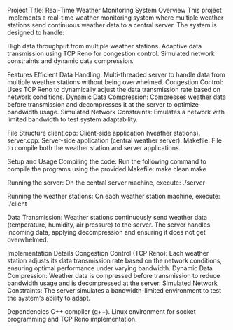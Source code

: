 Project Title: Real-Time Weather Monitoring System
Overview
This project implements a real-time weather monitoring system where multiple weather stations send continuous weather data to a central server. The system is designed to handle:

High data throughput from multiple weather stations.
Adaptive data transmission using TCP Reno for congestion control.
Simulated network constraints and dynamic data compression.

Features
Efficient Data Handling: Multi-threaded server to handle data from multiple weather stations without being overwhelmed.
Congestion Control: Uses TCP Reno to dynamically adjust the data transmission rate based on network conditions.
Dynamic Data Compression: Compresses weather data before transmission and decompresses it at the server to optimize bandwidth usage.
Simulated Network Constraints: Emulates a network with limited bandwidth to test system adaptability.

File Structure
client.cpp: Client-side application (weather stations).
server.cpp: Server-side application (central weather server).
Makefile: File to compile both the weather station and server applications.

Setup and Usage
Compiling the code: Run the following command to compile the programs using the provided Makefile:
make clean
make

Running the server: On the central server machine, execute:
./server

Running the weather stations: On each weather station machine, execute:
./client


Data Transmission:
Weather stations continuously send weather data (temperature, humidity, air pressure) to the server.
The server handles incoming data, applying decompression and ensuring it does not get overwhelmed.


Implementation Details
Congestion Control (TCP Reno): Each weather station adjusts its data transmission rate based on the network conditions, ensuring optimal performance under varying bandwidth.
Dynamic Data Compression: Weather data is compressed before transmission to reduce bandwidth usage and is decompressed at the server.
Simulated Network Constraints: The server simulates a bandwidth-limited environment to test the system's ability to adapt.

Dependencies
C++ compiler (g++).
Linux environment for socket programming and TCP Reno implementation.

